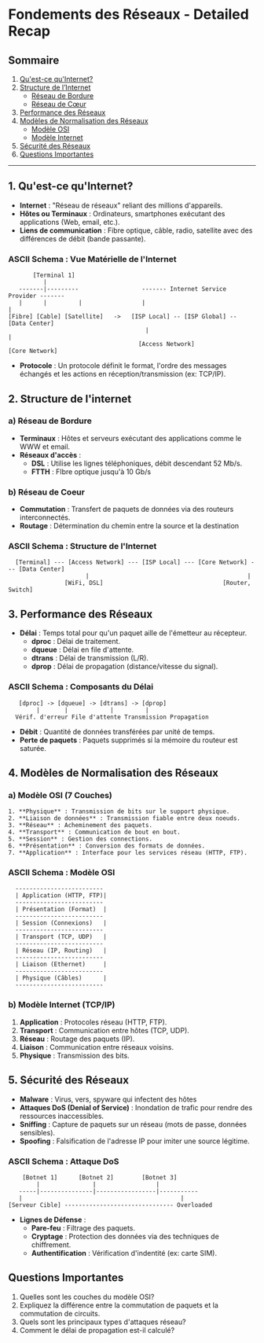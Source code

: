 # Fondements des Réseaux - Detailed Recap

## Sommaire
1. [Qu'est-ce qu'Internet?](#1-quest-ce-quinternet)
2. [Structure de l’Internet](#2-structure-de-linternet)
   - [Réseau de Bordure](#a-réseau-de-bordure)
   - [Réseau de Cœur](#b-réseau-de-cœur)
3. [Performance des Réseaux](#3-performance-des-réseaux)
4. [Modèles de Normalisation des Réseaux](#4-modèles-de-normalisation-des-réseaux)
   - [Modèle OSI](#a-modèle-osi-7-couches)
   - [Modèle Internet](#b-modèle-internet-tcpip)
5. [Sécurité des Réseaux](#5-sécurité-des-réseaux)
6. [Questions Importantes](#questions-importantes)

---


## 1. Qu'est-ce qu'Internet?

- **Internet** : "Réseau de réseaux" reliant des millions d'appareils.
- **Hôtes ou Terminaux** : Ordinateurs, smartphones exécutant des applications (Web, email, etc.).
- **Liens de communication** : Fibre optique, câble, radio, satellite avec des différences de débit (bande passante).

### ASCII Schema : Vue Matérielle de l'Internet

```plaintext
       [Terminal 1] 
          |
   -------|---------                  ------- Internet Service Provider -------
   |      |         |                 |                                         |
[Fibre] [Cable] [Satellite]   ->   [ISP Local] -- [ISP Global] -- [Data Center]
                                       |                                         |
                                     [Access Network]                   [Core Network]
```
- **Protocole** : Un protocole définit le format, l'ordre des messages échangés et les actions en réception/transmission (ex: TCP/IP).

## 2. Structure de l'internet

### a) Réseau de Bordure

- **Terminaux** :  Hôtes et serveurs exécutant des applications comme le WWW et email.
- **Réseaux d'accès** :
	- **DSL** : Utilise les lignes téléphoniques, débit descendant 52 Mb/s.
	- **FTTH** : FIbre optique jusqu'à 10 Gb/s

### b) Réseau de Coeur
- **Commutation** : Transfert de paquets de données via des routeurs interconnectés.
- **Routage** : Détermination du chemin entre la source et la destination

### ASCII Schema : Structure de l'Internet

```plaintext
  [Terminal] --- [Access Network] --- [ISP Local] --- [Core Network] --- [Data Center]
                      |                                             |
                [WiFi, DSL]                                  [Router, Switch]
```

## 3. Performance des Réseaux

- **Délai** : Temps total pour qu'un paquet aille de l'émetteur au récepteur.
	- **dproc** : Délai de traitement.
	- **dqueue** : Délai en file d'attente.
	- **dtrans** : Délai de transmission (L/R).
	- **dprop** : Délai de propagation (distance/vitesse du signal).

### ASCII Schema : Composants du Délai

```plaintext
   [dproc] -> [dqueue] -> [dtrans] -> [dprop]
        |       |            |         |
  Vérif. d'erreur File d'attente Transmission Propagation
```

- **Débit** : Quantité de données transférées par unité de temps.
- **Perte de paquets** : Paquets supprimés si la mémoire du routeur est saturée.


## 4. Modèles de Normalisation des Réseaux

### a) Modèle OSI (7 Couches)
	1. **Physique** : Transmission de bits sur le support physique.
	2. **Liaison de données** : Transmission fiable entre deux noeuds.
	3. **Réseau** : Acheminement des paquets.
	4. **Transport** : Communication de bout en bout.
	5. **Session** : Gestion des connections.
	6. **Présentation** : Conversion des formats de données.
	7. **Application** : Interface pour les services réseau (HTTP, FTP).

### ASCII Schema : Modèle OSI

```plaintext
  -------------------------
  | Application (HTTP, FTP)|
  -------------------------
  | Présentation (Format)  |
  -------------------------
  | Session (Connexions)   |
  -------------------------
  | Transport (TCP, UDP)   |
  -------------------------
  | Réseau (IP, Routing)   |
  -------------------------
  | Liaison (Ethernet)     |
  -------------------------
  | Physique (Câbles)      |
  -------------------------
```

### b) Modèle Internet (TCP/IP)
1. **Application** : Protocoles réseau (HTTP, FTP).
2. **Transport** : Communication entre hôtes (TCP, UDP).
3. **Réseau** : Routage des paquets (IP).
4. **Liaison** : Communication entre réseaux voisins.
5. **Physique** : Transmission des bits.

## 5. Sécurité des Réseaux

- **Malware** : Virus, vers, spyware qui infectent des hôtes
- **Attaques DoS (Denial of Service)** : Inondation de trafic pour rendre des ressources inaccessibles.
- **Sniffing** : Capture de paquets sur un réseau (mots de passe, données sensibles).
- **Spoofing** : Falsification de l'adresse IP pour imiter une source légitime.
### ASCII Schema : Attaque DoS

```plaintext
    [Botnet 1]      [Botnet 2]        [Botnet 3]     
        |               |                 |
   -----|---------------|-----------------|-----------
   |                                             |  
[Serveur Cible] ------------------------------- Overloaded 
```
- **Lignes de Défense** :
	- **Pare-feu** : Filtrage des paquets.
	- **Cryptage** : Protection des données via des techniques de chiffrement.
	- **Authentification** : Vérification d'indentité (ex: carte SIM).

## Questions Importantes

1. Quelles sont les couches du modèle OSI?
2. Expliquez la différence entre la commutation de paquets et la commutation de circuits.
3. Quels sont les principaux types d'attaques réseau?
4. Comment le délai de propagation est-il calculé?